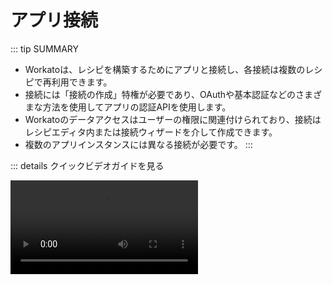  # アプリ接続

::: tip SUMMARY
- Workatoは、レシピを構築するためにアプリと接続し、各接続は複数のレシピで再利用できます。
- 接続には「接続の作成」特権が必要であり、OAuthや基本認証などのさまざまな方法を使用してアプリの認証APIを使用します。
- Workatoのデータアクセスはユーザーの権限に関連付けられており、接続はレシピエディタ内または接続ウィザードを介して作成できます。
- 複数のアプリインスタンスには異なる接続が必要です。
:::

::: details クイックビデオガイドを見る

<Video src="https://www.youtube.com/embed/m3lajUatO7w" />

:::

レシピの構築を開始する際には、Workatoとアプリの間に接続を確立する必要があります。

各接続は、ユーザーアカウントなどのアプリのインスタンスに関連付けられ、複数のレシピで再利用できます。

このガイドでは、以下の内容を説明します：

- [接続の基本](#connection-basics)
- [接続の作成](#creating-connections)
- [レシピでの接続の使用](#using-connections-in-recipes)
- [接続エラーの処理方法](#connection-errors)

---

## 接続の基本

- [誰が接続を作成できるのか？](#who-can-create-connections)
- [Workatoはどのように接続にアクセスするのか？](#how-does-workato-access-my-connections)
- [Workatoは接続でどのデータにアクセスできるのか？](#what-data-can-workato-access-in-my-connections)
- [どのようなベストプラクティスを守るべきか？](#what-best-practices-should-i-follow)

### 誰が接続を作成できるのか？

接続を作成するには、[**接続の作成**特権](/ja/privileges.md#connection)が必要です。

手順については、[接続の作成](#creating-connections)セクションを参照してください。

### Workatoはどのように接続にアクセスするのか？

Workatoは通常、アプリの認証/認可APIを使用して接続を確立します。以下のいずれかの方法を使用します。

- OAuth 2.0
- OAuth 1.0（およびそのバリエーション）
- 基本認証（ユーザー名とパスワード）
- APIキーまたはシークレット

この手順の一環として、Workatoにアプリからのデータアクセスの許可を提供します。Workatoに付与される権限は通常、[アプリの認証を許可するユーザー](#what-data-can-workato-access-in-my-connections)の権限に対応しています。

Workatoに接続する方法の詳細については、アプリの[コネクタドキュメント](/ja/connectors.md)を参照してください。

### Workatoは接続でどのデータにアクセスできるのか？

Workatoは、接続を認証するユーザーがアクセスできるデータにのみアクセスできます。

例えば：Salesforceでアカウントを表示する権限しか持っていない場合、WorkatoでSalesforce接続を作成しても、Workatoはアカウントの表示しかできません。

### どのようなベストプラクティスを守るべきか？

接続を作成する際には、次のことを推奨します：

- [Workatoのための専用ユーザーの作成](#creating-a-dedicated-user-for-workato)
- [開発用のサンドボックス認証情報の使用](#using-sandbox-credentials-for-development)

#### Workatoのための専用ユーザーの作成

Workatoのために専用のアプリユーザーを作成することで、レシピが人間のユーザーアカウントに依存しないようにします。誰かが会社を去っても、レシピは引き続き実行されます。

さらに、専用のWorkatoユーザーを作成することで、Workatoがアプリ内で持つ権限を調整できるため、セキュリティリスクを低減できます。

アプリには、ユーザーの役割と権限を定義する際に異なる細かさがあります。詳細については、アプリの[コネクタドキュメント](/ja/connectors.md)を参照してください。

#### 開発用のサンドボックス認証情報の使用

開発時には、サンドボックス認証情報を使用することをおすすめします。 開発とテストのために、レシピでは接続にサンドボックス（または非本番）の資格情報を使用することをお勧めします。開発中にテストデータを使用することで、ライブデータが誤って変更されることを防ぎます。

詳細については、[レシピでの接続の使用](#using-connections-in-recipes)セクションを参照してください。

---

## 接続の作成

Workatoでアプリを接続する方法は2つあります：

- [レシピエディタで](#in-the-recipe-editor)
- [接続ウィザードで](#in-the-connection-wizard)

### レシピエディタで

レシピエディタで接続を追加するには：

<Stepper>
<Step>

レシピエディタで、サイドメニューからアプリをクリックします。

</Step>
<Step>

使用したいトリガーまたはアクションをクリックします。

</Step>
<Step>

アプリの[セットアップガイド](/ja/connectors.md)に従って、プロンプトに従います。

</Step>
</Stepper>

![新しいレシピを介した接続](@img/recipes/app-connections/via-new-recipe.gif)

### 接続ウィザードで

Workatoでは、いくつかの場所から接続ウィザードにアクセスできます：

- **リソース > 接続 > 接続の作成**
- **リソース > レシピ > 接続の作成**
- **任意のプロジェクト > 接続の作成**

![新しい接続を介した接続](@img/recipes/app-connections/via-new-connection.gif)

---

## レシピでの接続の使用

::: warning 重要！
トリガーやアクションをレシピで設定する前に、アプリへの有効な接続を確立する必要があります。
:::

- [複数のアプリインスタンス、1つのレシピ](#multiple-app-instances-one-recipe)
- [ランタイムユーザー接続](#runtime-user-connections)

### 複数のアプリインスタンス、1つのレシピ

通常、アプリのインスタンスは1つまたは2つあります。本番用のインスタンスとテスト用のインスタンスがあります。このようなシナリオでは、複数のレシピで使用するために1つの接続が必要になるでしょう。

アプリの複数のインスタンスがある場合、Workatoで複数の接続を作成する必要があります。各接続は、アプリの各インスタンスに対して認証を行います。

ほとんどのコネクタは、レシピごとにアプリごとに1つの接続しか許可しません。2つの別々のアプリインスタンスで作業する必要がある場合は、[セカンダリコネクタ](/ja/features/secondary-connectors.md)を使用できます。

::: note セカンダリコネクタ

Workatoのすべてのコネクタでセカンダリコネクタはサポートされていません。

セカンダリコネクタがサポートされていないアプリを使用する場合、レシピごとにアプリごとに1つの接続に制限されます。

同じレシピ内でアプリの複数のインスタンスに接続しようとすると、Workatoはそれを防止します。2番目の接続を作成すると、最初の接続が自動的に上書きされ、2番目の接続に置き換えられます。

たとえば、**Gmailの新しいメール**というレシピトリガーが**My Gmail account**接続を使用している場合、レシピの後続のステップでもGmailのアクションが関与する場合、同じ接続を使用する必要があります。**My second Gmail account**などの異なる接続を使用しようとすると、Workatoは**Gmailの新しいメール**トリガーの接続を**My second Gmail account**に更新します。

:::

### ランタイムユーザー接続

:::tip CALLABLE & WORKBOT RECIPESで利用可能
**ランタイムユーザー接続**機能は、CallableまたはWorkbotレシピでのみ利用可能です。
:::

デフォルトでは、レシピは接続の認証に使用された資格情報に基づいてアクションを実行します。ただし、**ランタイムユーザー接続**機能を使用することで、レシピが実行される際に接続を切り替えることができます。

例えば：Salesf ## 接続エラー

時折、アプリの接続が無効になることがあります。以下は最も一般的な理由です。

- **変更された資格情報。** アプリ内で資格情報が変更され、Workatoで変更されていない場合、接続が無効になる可能性があります。
- **不十分な権限。** この場合、接続を承認するユーザーには、必要なデータにアクセスしたり、特定の操作を実行したりするための権限がありません。

無効な接続エラーが発生した場合は、次の手順をお勧めします。

- **接続を承認するユーザーの権限を確認します。** 接続を承認するユーザーが十分な権限を持っていることを確認してください。
- **接続の資格情報が正しいことを確認します。** パスワード、APIキーなどが正しく入力されているかを再確認してください。
- **接続を再承認します。** ユーザーの権限と資格情報を確認した後、接続を再接続してみてください。

![アプリ接続エラーのデザイン時エラー](~@img/recipes/troubleshooting/connection-error.png)
*アプリ接続エラーのデザイン時エラー*

---

**Source**: [Runtime user connections docs](/ja/features/runtime-user-connections.md)